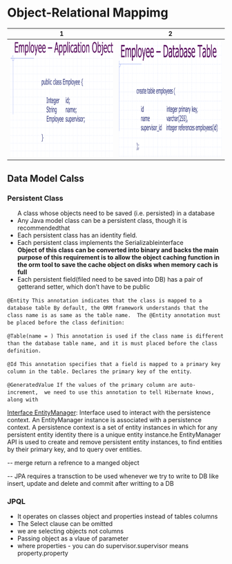 <h1>Object-Relational Mappimg </h1>

| 1  | 2 |
| ------------- | ------------- |
|<img src="Images/m2.1-jpa.png" alt="alt text" width="400" height="270">|<img src="Images/m2.2-jpa.png" alt="alt text" width="400" height="270">

<h2>Data Model Calss</h2>
<h3>Persistent Class  </h3>
<ul>
A class whose objects need to be saved (i.e. persisted) in a database
<li> Any Java model class can be a persistent class, though it is recommendedthat </li>
  <li> Each persistent class has an identity field. </li>
  <li> Each persistent class implements the Serializableinterface</li><strong>Object of this class can be converted into binary and backs the main purpose of this requirement is to allow the object caching function in the orm tool to save the cache object on disks when memory cach is full </strong>
  <li> Each persistent field(filed need to be saved into DB) has a pair of getterand setter, which don’t have to be public</li>
</ul>

`@Entity
This annotation indicates that the class is mapped to a database table
 By default, the ORM framework understands that the class name is as same as the table name. 
The @Entity annotation must be placed before the class definition:`

`@Table(name = )
This annotation is used if the class name is different than the database table name, and it is must placed before the class definition.`

`@Id
    This annotation specifies that a field is mapped to a primary key column in the table.
    Declares the primary key of the entity`.
    
`@GeneratedValue
    If the values of the primary column are auto-increment, 
    we need to use this annotation to tell Hibernate knows, along with`
    
 [Interface EntityManager](https://docs.jboss.org/hibernate/jpa/2.2/api/javax/persistence/EntityManager.html):
  Interface used to interact with the persistence context.
An EntityManager instance is associated with a persistence context. A persistence context is a set of entity instances in which for any persistent entity identity there is a unique entity instance.he EntityManager API is used to create and remove persistent entity instances, to find entities by their primary key, and to query over entities.

-- merge return a refrence to a manged object

-- JPA requires a transction to be used whenever we try to write to DB like insert, update and delete and commit after writting to a DB


<h3>JPQL</h3>
<ul>
  <li> It operates on classes object and  properties instead of tables columns </li>
  <li> The Select clause can be omitted </li>
  <li> we are selecting objects not columns </li>
  <li> Passing object as a vlaue of parameter</li>
  <li>  where properties - you can do supervisor.supervisor means property.property </li>
</ul>


  

